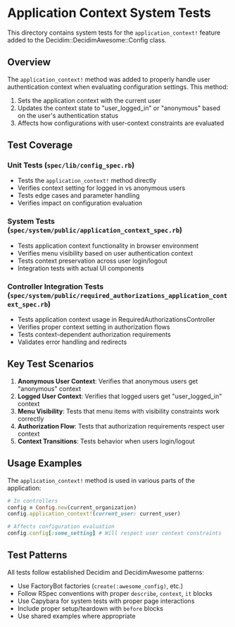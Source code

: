 # Application Context System Tests

This directory contains system tests for the `application_context!` feature added to the Decidim::DecidimAwesome::Config class.

## Overview

The `application_context!` method was added to properly handle user authentication context when evaluating configuration settings. This method:

1. Sets the application context with the current user
2. Updates the context state to "user_logged_in" or "anonymous" based on the user's authentication status
3. Affects how configurations with user-context constraints are evaluated

## Test Coverage

### Unit Tests (`spec/lib/config_spec.rb`)

- Tests the `application_context!` method directly
- Verifies context setting for logged in vs anonymous users
- Tests edge cases and parameter handling
- Verifies impact on configuration evaluation

### System Tests (`spec/system/public/application_context_spec.rb`)

- Tests application context functionality in browser environment
- Verifies menu visibility based on user authentication context
- Tests context preservation across user login/logout
- Integration tests with actual UI components

### Controller Integration Tests (`spec/system/public/required_authorizations_application_context_spec.rb`)

- Tests application context usage in RequiredAuthorizationsController
- Verifies proper context setting in authorization flows
- Tests context-dependent authorization requirements
- Validates error handling and redirects

## Key Test Scenarios

1. **Anonymous User Context**: Verifies that anonymous users get "anonymous" context
2. **Logged User Context**: Verifies that logged users get "user_logged_in" context  
3. **Menu Visibility**: Tests that menu items with visibility constraints work correctly
4. **Authorization Flow**: Tests that authorization requirements respect user context
5. **Context Transitions**: Tests behavior when users login/logout

## Usage Examples

The `application_context!` method is used in various parts of the application:

```ruby
# In controllers
config = Config.new(current_organization)
config.application_context!(current_user: current_user)

# Affects configuration evaluation
config.config[:some_setting] # Will respect user context constraints
```

## Test Patterns

All tests follow established Decidim and DecidimAwesome patterns:

- Use FactoryBot factories (`create(:awesome_config)`, etc.)
- Follow RSpec conventions with proper `describe`, `context`, `it` blocks
- Use Capybara for system tests with proper page interactions
- Include proper setup/teardown with `before` blocks
- Use shared examples where appropriate